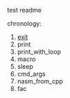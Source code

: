 test readme

chronology:
1. [exit](./exit)
2. print
3. print_with_loop
4. macro
5. sleep
6. cmd_args
7. nasm_from_cpp
8. fac